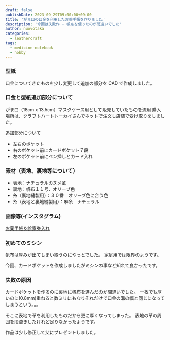 ```yaml
---
draft: false
publishDate: 2023-09-29T09:00:00+09:00
title: 'がま口の口金を利用したお薬手帳を作りました'
description: '今回は失敗作 - 帆布を使ったのが間違いでした'
author: nuovotaka
categories:
  - leathercraft
tags:
  - medicine-notebook
  - hobby
---
```


### 型紙

口金についてきたものを少し変更して追加の部分を CAD で作成しました。

### 口金と型紙追加部分について

がま口（18cm x 13.5cm）マスクケース用として販売していたものを流用
購入場所は、クラフトハートトーカイさんでネットで注文し店舗で受け取りをしました。

追加部分について

- 左右のポケット
- 右のポケット前にカードポケット７段
- 左のポケット前にペン挿しとカード入れ

### 素材（表地、裏地等について）

- 表地：ナチュラルのヌメ革
- 裏地：帆布１１号、オリーブ色
- 糸（裏地縫製用）：３０番　オリーブ色に合う色
- 糸（表地と裏地縫製用）：麻糸　ナチュラル

### 画像等(インスタグラム)

[お薬手帳＆診察券入れ](https://www.instagram.com/p/CxrXpeQvUyA/)

### 初めてのミシン

帆布は厚みが出てしまい縫うのにやっとでした。
家庭用では限界のようです。

今回、カードポケットを作成しましたがミシンの事など知れて良かったです。

### 失敗の原因

カードポケットを作るのに裏地に帆布を選んだのが間違いでした。
一枚でも厚いのに(0.8mm)重ねると数ミリにもなりそれだけで口金の溝の幅と同じになってしまうという。。。

そこに表地で革を利用したものだから更に厚くなってしまった。
表地の革の周囲を段漉きしたけれど足りなかったようです。

作品は少し修正して父にプレゼントしました。
